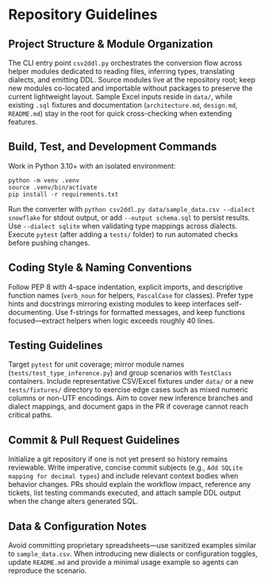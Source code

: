 # Repository Guidelines

## Project Structure & Module Organization
The CLI entry point `csv2ddl.py` orchestrates the conversion flow across helper modules dedicated to reading files, inferring types, translating dialects, and emitting DDL. Source modules live at the repository root; keep new modules co-located and importable without packages to preserve the current lightweight layout. Sample Excel inputs reside in `data/`, while existing `.sql` fixtures and documentation (`architecture.md`, `design.md`, `README.md`) stay in the root for quick cross-checking when extending features.

## Build, Test, and Development Commands
Work in Python 3.10+ with an isolated environment:
```
python -m venv .venv
source .venv/bin/activate
pip install -r requirements.txt
```
Run the converter with `python csv2ddl.py data/sample_data.csv --dialect snowflake` for stdout output, or add `--output schema.sql` to persist results. Use `--dialect sqlite` when validating type mappings across dialects. Execute `pytest` (after adding a `tests/` folder) to run automated checks before pushing changes.

## Coding Style & Naming Conventions
Follow PEP 8 with 4-space indentation, explicit imports, and descriptive function names (`verb_noun` for helpers, `PascalCase` for classes). Prefer type hints and docstrings mirroring existing modules to keep interfaces self-documenting. Use f-strings for formatted messages, and keep functions focused—extract helpers when logic exceeds roughly 40 lines.

## Testing Guidelines
Target `pytest` for unit coverage; mirror module names (`tests/test_type_inference.py`) and group scenarios with `TestClass` containers. Include representative CSV/Excel fixtures under `data/` or a new `tests/fixtures/` directory to exercise edge cases such as mixed numeric columns or non-UTF encodings. Aim to cover new inference branches and dialect mappings, and document gaps in the PR if coverage cannot reach critical paths.

## Commit & Pull Request Guidelines
Initialize a git repository if one is not yet present so history remains reviewable. Write imperative, concise commit subjects (e.g., `Add SQLite mapping for decimal types`) and include relevant context bodies when behavior changes. PRs should explain the workflow impact, reference any tickets, list testing commands executed, and attach sample DDL output when the change alters generated SQL.

## Data & Configuration Notes
Avoid committing proprietary spreadsheets—use sanitized examples similar to `sample_data.csv`. When introducing new dialects or configuration toggles, update `README.md` and provide a minimal usage example so agents can reproduce the scenario.
